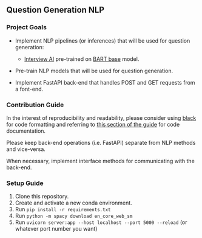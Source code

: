 ## Question Generation NLP

### Project Goals

- Implement NLP pipelines (or inferences) that will be used for question generation:
    - [Interview AI](https://haramkoo.github.io/InterviewAI/) pre-trained on [BART base](https://huggingface.co/facebook/bart-base) model.

- Pre-train NLP models that will be used for question generation.

- Implement FastAPI back-end that handles POST and GET requests from a font-end.

### Contribution Guide

In the interest of reproducibility and readability, please consider using [black](https://pypi.org/project/black/) for code formatting and referring to [this section of the guide](https://google.github.io/styleguide/pyguide.html#38-comments-and-docstrings) for code documentation.

Please keep back-end operations (i.e. FastAPI) separate from NLP methods and vice-versa. 

When necessary, implement interface methods for communicating with the back-end.

### Setup Guide

1. Clone this repository.
2. Create and activate a new conda environment.
3. Run `pip install -r requirements.txt`
4. Run `python -m spacy download en_core_web_sm`
5. Run `uvicorn server:app --host localhost --port 5000 --reload` (or whatever port number you want)
